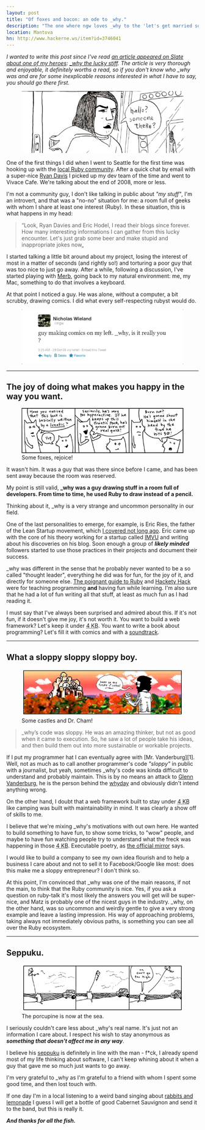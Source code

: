 ```yaml
---
layout: post
title: "Of foxes and bacon: an ode to _why."
description: "The one where ngw loves _why to the 'let's get married soon' level."
location: Mantova
hn: http://www.hackerne.ws/item?id=3746041
---
```

_I wanted to write this post since I've read [an article appeared on Slate about one of my heroes](http://www.slate.com/articles/technology/technology/2012/03/ruby_ruby_on_rails_and__why_the_disappearance_of_one_of_the_world_s_most_beloved_computer_programmers_.html): [\_why the lucky stiff](http://en.wikipedia.org/wiki/Why_the_lucky_stiff). The article is very thorough and enjoyable, it definitely worths a read, so if you don't know who \_why was and are for some inexplicable reasons interested in what I have to say, you should go there first._

<figure>
  <img src="/images/3/why_himself.jpg" class="border" />
</figure>

One of the first things I did when I went to Seattle for the first time was hooking up with the [local Ruby community](http://www.seattlerb.org/). After a quick chat by email with a super-nice [Ryan Davis](http://zenspider.com) I picked up my dev team of the time and went to Vivace Cafe. We're talking about the end of 2008, more or less.

I'm not a community guy, I don't like talking in public about _"my stuff"_, I'm an introvert, and that was a "no-no" situation for me: a room full of geeks with whom I share at least one interest (Ruby). In these situation, this is what happens in my head:

<blockquote>&ldquo;Look, Ryan Davies and Eric Hodel, I read their blogs since forever. How many interesting informations I can gather from this lucky encounter. Let's just grab some beer and make stupid and inappropriate jokes now&bdquo;</blockquote>

I started talking a little bit around about my project, losing the interest of most in a matter of seconds (and rightly so!) and torturing a poor guy that was too nice to just go away. After a while, following a discussion, I've started playing with [Merb](http://www.merbivore.com/), going back to my natural environment: me, my Mac, something to do that involves a keyboard.

At that point I noticed a guy. He was alone, without a computer, a bit scrubby, drawing comics. I did what every self-respecting rubyst would do.

<figure>
  <img src="/images/3/why_is_it_you.jpg" />
</figure>

***

## The joy of doing what makes you happy in the way you want. ##

<figure>
  <img src="/images/3/foxes.jpg" />
	<figcaption>Some foxes, rejoice!</figcaption>
</figure>

It wasn't him. It was a guy that was there since before I came, and has been sent away because the room was reserved. 

My point is still valid, **\_why was a guy drawing stuff in a room full of developers. From time to time, he used Ruby to draw instead of a pencil.**

Thinking about it, \_why is a very strange and uncommon personality in our field.

One of the last personalities to emerge, for example, is Eric Ries, the father of the Lean Startup movement, which [I covered not long ago](http://nofeed.org/2012/03/08/product-management-is-dead-long-live-to-product-management.html). Eric came up with the core of his theory working for a startup called [IMVU](http://www.imvu.com/) and writing about his discoveries on his blog. Soon enough a group of _**likely minded**_ followers started to use those practices in their projects and document their success.

\_why was different in the sense that he probably never wanted to be a so called "thought leader", everything he did was for fun, for the joy of it, and directly for someone else. [The poignant guide to Ruby](http://mislav.uniqpath.com/poignant-guide/book/) and [Hackety Hack](http://hackety.com) were for teaching programming **and** having fun while learning. I'm also sure that he had a lot of fun writing all that stuff, at least as much fun as I had reading it.

I must say that I've always been surprised and admired about this. If it's not fun, if it doesn't give me joy, it's not worth it. You want to build a web framework? Let's keep it under <abbr title="Four kylobytes">4 KB</abbr>. You want to write a book about programming? Let's fill it with comics and with a [soundtrack](http://mislav.uniqpath.com/poignant-guide/soundtrack/).

***

## What a sloppy sloppy sloppy boy.

<figure>
	<img src="/images/3/dr.cham.jpg" />
	<figcaption> Some castles and Dr. Cham!</figcaption>
</figure>

<blockquote cite="http://www.slate.com/articles/technology/technology/2012/03/ruby_ruby_on_rails_and__why_the_disappearance_of_one_of_the_world_s_most_beloved_computer_programmers_.4.html">
_why’s code was sloppy. He was an amazing thinker, but not as good when it came to execution. So, he saw a lot of people take his ideas, and then build them out into more sustainable or workable projects.
</blockquote>

If I put my programmer hat I can eventually agree with [Mr. Vanderburg][1]. Well, not as much as to call another programmer's code _"sloppy"_ in public with a journalist, but yeah, sometimes \_why's code was kinda difficult to understand and probably maintain. This is by no means an attack to [Glenn Vanderburg](http://vanderburg.org), he is the person behind the [whyday](http://whyday.org/) and obviously didn't intend anything wrong.

On the other hand, I doubt that a web framework built to stay under <abbr title="Four kylobytes">4 KB</abbr> like camping was built with maintainability in mind. It was clearly a show off of skills to me.

<script src="https://gist.github.com/2161200.js"> </script>

I believe that we're mixing \_why's motivations with out own here. He wanted to build something to have fun, to show some tricks, to "wow" people, and maybe to have fun watching people try to understand what the freck was happening in those <abbr title="Four kylobytes">4 KB</abbr>. Executable poetry, as [the official mirror](https://github.com/whymirror) says.

I would like to build a company to see my own idea flourish and to help a business I care about and not to sell it to Facebook/Google like most: does this make me a sloppy entrepreneur? I don't think so.

At this point, I'm convinced that \_why was one of the main reasons, if not the main, to think that the Ruby community is nice. Yes, if you ask a question on ruby-talk it's most likely the answers you will get will be super-nice, and Matz is probably one of the nicest guys in the industry. \_why, on the other hand, was so uncommon and weirdly gentle to give a very strong example and leave a lasting impression. His way of approaching problems, taking always not immediately obvious paths, is something you can see all over the Ruby ecosystem.

*** 

## Seppuku.

<figure>
  <img src="/images/3/porcupine.jpg" />
	<figcaption>The porcupine is now at the sea.</figcaption>
</figure>

I seriously couldn't care less about \_why's real name. It's just not an information I care about. I respect his wish to stay anonymous as _**something that doesn't affect me in any way**_.

I believe his [seppuku](http://en.wikipedia.org/wiki/Seppuku) is definitely in line with the man - f*ck, I already spend most of my life thinking about software, I can't keep whining about it when a guy that gave me so much just wants to go away.

I'm very grateful to \_why as I'm grateful to a friend with whom I spent some good time, and then lost touch with.

If one day I'm in a local listening to a weird band singing about [rabbits and lemonade](http://viewsourcecode.org/why/lyrics/theThirstyCups.html) I guess I will get a bottle of good Cabernet Sauvignon and send it to the band, but this is really it.

__*And thanks for all the fish.*__